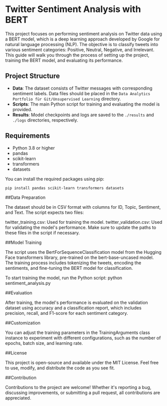 # Twitter Sentiment Analysis with BERT

This project focuses on performing sentiment analysis on Twitter data using a BERT model, which is a deep learning approach developed by Google for natural language processing (NLP). The objective is to classify tweets into various sentiment categories: Positive, Neutral, Negative, and Irrelevant. This guide will walk you through the process of setting up the project, training the BERT model, and evaluating its performance.

## Project Structure

- **Data**: The dataset consists of Twitter messages with corresponding sentiment labels. Data files should be placed in the `Data Analytics Portfolio für Git/Unsupervised Learning` directory.
- **Scripts**: The main Python script for training and evaluating the model is provided.
- **Results**: Model checkpoints and logs are saved to the `./results` and `./logs` directories, respectively.

## Requirements

- Python 3.8 or higher
- pandas
- scikit-learn
- transformers
- datasets

You can install the required packages using pip:

```bash
pip install pandas scikit-learn transformers datasets

```
##Data Preparation

The dataset should be in CSV format with columns for ID, Topic, Sentiment, and Text. The script expects two files:

twitter_training.csv: Used for training the model.
twitter_validation.csv: Used for validating the model's performance.
Make sure to update the paths to these files in the script if necessary.

##Model Training

The script uses the BertForSequenceClassification model from the Hugging Face transformers library, pre-trained on the bert-base-uncased model. The training process includes tokenizing the tweets, encoding the sentiments, and fine-tuning the BERT model for classification.

To start training the model, run the Python script:
python sentiment_analysis.py

##Evaluation

After training, the model's performance is evaluated on the validation dataset using accuracy and a classification report, which includes precision, recall, and F1-score for each sentiment category.

##Customization

You can adjust the training parameters in the TrainingArguments class instance to experiment with different configurations, such as the number of epochs, batch size, and learning rate.

##License

This project is open-source and available under the MIT License. Feel free to use, modify, and distribute the code as you see fit.

##Contribution

Contributions to the project are welcome! Whether it's reporting a bug, discussing improvements, or submitting a pull request, all contributions are appreciated.
